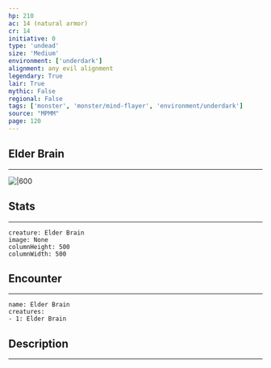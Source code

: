 ```yaml
---
hp: 210
ac: 14 (natural armor)
cr: 14
initiative: 0
type: 'undead'    
size: 'Medium'
environment: ['underdark']
alignment: any evil alignment
legendary: True
lair: True
mythic: False
regional: False
tags: ['monster', 'monster/mind-flayer', 'environment/underdark']
source: "MPMM"
page: 120
---
```


## Elder Brain
---

![|600](D:/Program%20Files/5e.tools/img/bestiary/MPMM/Elder%20Brain.webp)

## Stats
---

```statblock
creature: Elder Brain
image: None
columnHeight: 500
columnWidth: 500
```

## Encounter
---

```encounter-table
name: Elder Brain
creatures:
- 1: Elder Brain
```

## Description
---





